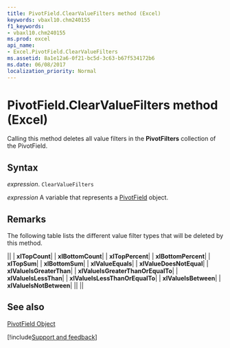 ```yaml
---
title: PivotField.ClearValueFilters method (Excel)
keywords: vbaxl10.chm240155
f1_keywords:
- vbaxl10.chm240155
ms.prod: excel
api_name:
- Excel.PivotField.ClearValueFilters
ms.assetid: 8a1e12a6-0f21-bc5d-3c63-b67f534172b6
ms.date: 06/08/2017
localization_priority: Normal
---
```



# PivotField.ClearValueFilters method (Excel)

Calling this method deletes all value filters in the  **PivotFilters** collection of the PivotField.


## Syntax

_expression_. `ClearValueFilters`

_expression_ A variable that represents a [PivotField](Excel.PivotField.md) object.


## Remarks

The following table lists the different value filter types that will be deleted by this method.



||
| **xlTopCount**|
| **xlBottomCount**|
| **xlTopPercent**|
| **xlBottomPercent**|
| **xlTopSum**|
| **xlBottomSum**|
| **xlValueEquals**|
| **xlValueDoesNotEqual**|
| **xlValueIsGreaterThan**|
| **xlValueIsGreaterThanOrEqualTo**|
| **xlValueIsLessThan**|
| **xlValueIsLessThanOrEqualTo**|
| **xlValueIsBetween**|
| **xlValueIsNotBetween**|
||
||

## See also


[PivotField Object](Excel.PivotField.md)

[!include[Support and feedback](~/includes/feedback-boilerplate.md)]